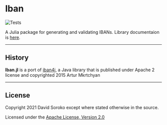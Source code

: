 # Iban

![Tests](https://github.com/sorokod/Iban.jl/actions/workflows/Runtests.yml/badge.svg?branch=master)


A Julia package for generating and validating IBANs. Library documentaion is [here](https://sorokod.github.io/Iban.jl/dev/). 

---

## History

**Iban.jl** is a port of [iban4j](https://github.com/arturmkrtchyan/iban4j), a Java library that is published under Apache 2 license and copyrighted 2015 Artur Mkrtchyan

---

## License

Copyright 2021 David Soroko except where stated otherwise in the source.

Licensed under the [Apache License, Version 2.0](http://www.apache.org/licenses/LICENSE-2.0)